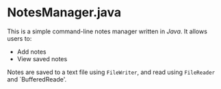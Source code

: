 # NotesManager.java


This is a simple command-line notes manager written in *Java*. It allows users to:

- Add notes
- View saved notes

Notes are saved to a text file using `FileWriter`, and read using `FileReader` and `BufferedReade'.

